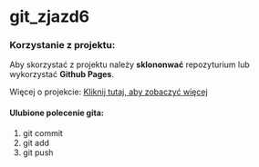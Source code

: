 # git_zjazd6

### Korzystanie z projektu:
Aby skorzystać z projektu należy **sklononwać** repozyturium lub wykorzystać __Github Pages__.

Więcej o projekcie:
[Kliknij tutaj, aby zobaczyć więcej](https://www.wsb.pl)

#### Ulubione polecenie gita:
1. git commit
2. git add
3. git push
